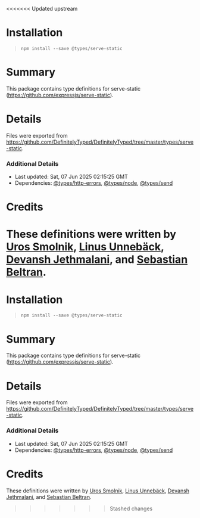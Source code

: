 <<<<<<< Updated upstream
# Installation
> `npm install --save @types/serve-static`

# Summary
This package contains type definitions for serve-static (https://github.com/expressjs/serve-static).

# Details
Files were exported from https://github.com/DefinitelyTyped/DefinitelyTyped/tree/master/types/serve-static.

### Additional Details
 * Last updated: Sat, 07 Jun 2025 02:15:25 GMT
 * Dependencies: [@types/http-errors](https://npmjs.com/package/@types/http-errors), [@types/node](https://npmjs.com/package/@types/node), [@types/send](https://npmjs.com/package/@types/send)

# Credits
These definitions were written by [Uros Smolnik](https://github.com/urossmolnik), [Linus Unnebäck](https://github.com/LinusU), [Devansh Jethmalani](https://github.com/devanshj), and [Sebastian Beltran](https://github.com/bjohansebas).
=======
# Installation
> `npm install --save @types/serve-static`

# Summary
This package contains type definitions for serve-static (https://github.com/expressjs/serve-static).

# Details
Files were exported from https://github.com/DefinitelyTyped/DefinitelyTyped/tree/master/types/serve-static.

### Additional Details
 * Last updated: Sat, 07 Jun 2025 02:15:25 GMT
 * Dependencies: [@types/http-errors](https://npmjs.com/package/@types/http-errors), [@types/node](https://npmjs.com/package/@types/node), [@types/send](https://npmjs.com/package/@types/send)

# Credits
These definitions were written by [Uros Smolnik](https://github.com/urossmolnik), [Linus Unnebäck](https://github.com/LinusU), [Devansh Jethmalani](https://github.com/devanshj), and [Sebastian Beltran](https://github.com/bjohansebas).
>>>>>>> Stashed changes
